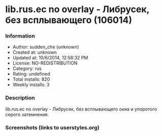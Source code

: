 # lib.rus.ec no overlay - Либрусек, без всплывающего (106014)

### Information
- Author: sudden_che (unknown)
- Created at: unknown
- Updated at: 10/6/2014, 12:58:32 PM
- License: NO-REDISTRIBUTION
- Category: rus
- Rating: undefined
- Total installs: 820
- Weekly installs: 3


### Description
lib.rus.ec no overlay - Либрусек, без всплывающего окна и упоротого серого затемнения.


### Screenshots (links to userstyles.org)



